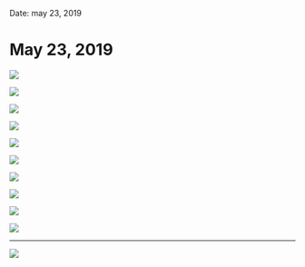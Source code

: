 
Date: may 23, 2019

# May 23, 2019

![][image-1]

![][image-2]

![][image-3]

![][image-4]

![][image-5]

![][image-6]

![][image-7]

![][image-8]

![][image-9]

![][image-10]

---- 

![][image-11]

[image-1]:	https://i.imgur.com/ll9Q1pV.png
[image-2]:	https://i.imgur.com/vL1trfm.png
[image-3]:	https://i.imgur.com/qYqxx1S.png
[image-4]:	https://i.imgur.com/swkgSjU.png
[image-5]:	https://i.imgur.com/qXbwQPY.png
[image-6]:	https://i.imgur.com/BPMFASw.png
[image-7]:	https://i.imgur.com/hGq9dTz.png
[image-8]:	https://i.imgur.com/V2eDXcB.png
[image-9]:	https://i.imgur.com/ihbJwFM.png
[image-10]:	https://i.imgur.com/EUJKXUi.png
[image-11]:	https://i.imgur.com/LHvwulb.jpg